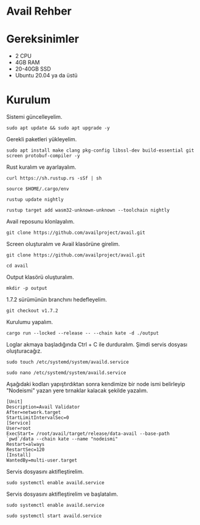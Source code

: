 # Avail Rehber

# Gereksinimler

* 2 CPU
* 4GB RAM
* 20-40GB SSD
* Ubuntu 20.04 ya da üstü

# Kurulum

Sistemi güncelleyelim.

```
sudo apt update && sudo apt upgrade -y
```
Gerekli paketleri yükleyelim.

```
sudo apt install make clang pkg-config libssl-dev build-essential git screen protobuf-compiler -y
```
Rust kuralım ve ayarlayalım.

```
curl https://sh.rustup.rs -sSf | sh
```
```
source $HOME/.cargo/env
```
```
rustup update nightly
```
```
rustup target add wasm32-unknown-unknown --toolchain nightly
```
Avail reposunu klonlayalım.

```
git clone https://github.com/availproject/avail.git
```
Screen oluşturalım ve Avail klasörüne girelim.

```
git clone https://github.com/availproject/avail.git
```
```
cd avail
```
Output klasörü oluşturalım.

```
mkdir -p output
```
1.7.2 sürümünün branchını hedefleyelim.

```
git checkout v1.7.2
```

Kurulumu yapalım.

```
cargo run --locked --release -- --chain kate -d ./output
```

Loglar akmaya başladığında Ctrl + C ile durduralım. Şimdi servis dosyası oluşturacağız.

```
sudo touch /etc/systemd/system/availd.service
```
```
sudo nano /etc/systemd/system/availd.service
```

Aşağıdaki kodları yapıştırdıktan sonra kendimize bir node ismi belirleyip "Nodeismi" yazan yere tırnaklar kalacak şekilde yazalım.

```
[Unit]
Description=Avail Validator
After=network.target
StartLimitIntervalSec=0
[Service]
User=root
ExecStart= /root/avail/target/release/data-avail --base-path `pwd`/data --chain kate --name "nodeismi"
Restart=always
RestartSec=120
[Install]
WantedBy=multi-user.target
```
Servis dosyasını aktifleştirelim.

```
sudo systemctl enable availd.service
```
Servis dosyasını aktifleştirelim ve başlatalım.

```
sudo systemctl enable availd.service
```
```
sudo systemctl start availd.service
```
